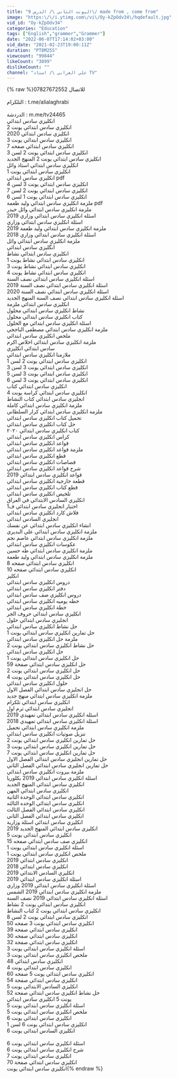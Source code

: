 ```yaml
---
title: "اليونت الثاني \/ الدرس 9\/ made from , come from"
image: "https:\/\/i.ytimg.com\/vi\/Oy-kZpOdv34\/hqdefault.jpg"
vid_id: "Oy-kZpOdv34"
categories: "Education"
tags: ["English","grammer","Grammer"]
date: "2022-06-07T17:14:02+03:00"
vid_date: "2021-02-23T19:00:11Z"
duration: "PT8M25S"
viewcount: "99844"
likeCount: "3899"
dislikeCount: ""
channel: "علي الغرابي \/ استاذ TV"
---
```

{% raw %}للاتصال 07827672552<br /><br />التلكرام : t.me/alialaghrabi <br /><br />الدردشة : m.me/tv24465 <br />انكليزي سادس ابتدائي<br />انكليزي سادس ابتدائي يونت 2<br />انكليزي سادس ابتدائي 2020<br />انكليزي سادس ابتدائي يونت 3<br />انكليزي سادس ابتدائي صفحه 7<br />انكليزي سادس ابتدائي يونت 2 لسن 3<br />انكليزي سادس ابتدائي يونت 2 المنهج الجديد<br />انكليزي سادس ابتدائي استاذ وائل<br />انكليزي سادس ابتدائي يونت 1<br />انكليزي سادس ابتدائي pdf<br />انكليزي سادس ابتدائي يونت 3 لسن 4<br />انكليزي سادس ابتدائي يونت 2 لسن 7<br />انكليزي سادس ابتدائي يونت 1 لسن 6<br />ملزمة انكليزي سادس ابتدائي وليد طعمة pdf<br />ملزمة انكليزي سادس ابتدائي وائل حيدر<br />اسئلة انكليزي سادس ابتدائي وزاري 2019<br />اسئلة انكليزي سادس ابتدائي وزاري<br />ملزمة انكليزي سادس ابتدائي وليد طعمة 2019<br />اسئلة انكليزي سادس ابتدائي وزاري 2018<br />ملزمة انكليزي سادس ابتدائي وائل<br />انگليزي سادس ابتدائي<br />انكليزي سادس ابتدائي نشاط<br />انكليزي سادس ابتدائي نشاط يونت 1<br />انكليزي سادس ابتدائي نشاط يونت 3<br />انكليزي سادس ابتدائي نشاط يونت 4<br />اسئلة انكليزي سادس ابتدائي نصف السنة<br />اسئلة انكليزي سادس ابتدائي نصف السنة 2019<br />اسئلة انكليزي سادس ابتدائي نصف السنة 2020<br />اسئلة انكليزي سادس ابتدائي نصف السنة المنهج الجديد<br />انكليزي سادس ابتدائي ملزمة<br />نشاط انكليزي سادس ابتدائي محلول<br />كتاب انكليزي سادس ابتدائي محلول<br />اسئلة انكليزي سادس ابتدائي مع الحلول<br />ملزمة انكليزي سادس ابتدائي مصطفى الباججي<br />ملخص انكليزي سادس ابتدائي<br />ملزمة انكليزي سادس ابتدائي اخلاص اكرم<br />سادس ابتدائي انكليزي<br />ملازمنا انكليزي سادس ابتدائي<br />انكليزي سادس ابتدائي يونت 2 لسن 1<br />انكليزي سادس ابتدائي يونت 3 لسن 3<br />انكليزي سادس ابتدائي يونت 3 لسن 5<br />انكليزي سادس ابتدائي يونت 3 لسن 6<br />انكليزي سادس ابتدائي كتاب<br />انكليزي سادس ابتدائي كراسة يونت 4<br />انجليزي سادس ابتدائي كتاب النشاط<br />ملزمة انكليزي سادس ابتدائي كاملة<br />ملزمة انكليزي سادس ابتدائي كرار السلطاني<br />تحميل كتاب انكليزي سادس ابتدائي<br />حل كتاب انكليزي سادس ابتدائي<br />كتاب انكليزي سادس ابتدائي ٢٠٢٠<br />كراس انكليزي سادس ابتدائي<br />قواعد انكليزي سادس ابتدائي<br />ملزمة قواعد انكليزي سادس ابتدائي<br />قطع انكليزي سادس ابتدائي<br />قصاصات انكليزي سادس ابتدائي<br />شرح قواعد انكليزي سادس ابتدائي<br />قواعد انكليزي سادس ابتدائي 2019<br />قطعة خارجية انكليزي سادس ابتدائي<br />قطع كتاب انكليزي سادس ابتدائي<br />تلخيص انكليزي سادس ابتدائي<br />انكليزي السادس الابتدائي في العراق<br />اختبار انجليزي سادس ابتدائي ف1<br />فلاش كارد انكليزي سادس ابتدائي<br />انجليزي السادس ابتدائي<br />انشاء انكليزي سادس ابتدائي عن نفسك<br />ملزمة انكليزي سادس ابتدائي علي البديري<br />ملزمة انكليزي سادس ابتدائي عاصم نجم<br />عكوسات انكليزي سادس ابتدائي<br />ملزمة انكليزي سادس ابتدائي طه حسين<br />ملزمة انكليزي سادس ابتدائي وليد طعمة<br />انكليزي سادس ابتدائي صفحه 8<br />انكليزي سادس ابتدائي صفحه 10<br />انكليز<br />دروس انكليزي سادس ابتدائي<br />دفتر انكليزي سادس ابتدائي<br />دروس انكليزي صف سادس ابتدائي<br />خطه يوميه انكليزي سادس ابتدائي<br />خطة انكليزي سادس ابتدائي<br />انكليزي سادس ابتدائي حروف الجر<br />انجليزي سادس ابتدائي حلول<br />حل نشاط انكليزي سادس ابتدائي<br />حل تمارين انكليزي سادس ابتدائي يونت 1<br />ملزمة حل انكليزي سادس ابتدائي<br />حل نشاط انكليزي سادس ابتدائي يونت 2<br />حل انكليزي سادس ابتدائي<br />حل انكليزي سادس ابتدائي يونت 1<br />حل انكليزي سادس ابتدائي صفحة 59<br />حل انكليزي سادس ابتدائي يونت 2<br />حل انكليزي سادس ابتدائي يونت 4<br />حلول انكليزي سادس ابتدائي<br />حل انجليزي سادس ابتدائي الفصل الاول<br />ملزمة انكليزي سادس ابتدائي منهج جديد<br />انكليزي سادس ابتدائي تلكرام<br />انجليزي سادس ابتدائي ترم اول<br />اسئلة انكليزي سادس ابتدائي تمهيدي 2019<br />اسئلة انكليزي سادس ابتدائي تمهيدي 2018<br />ملزمة انكليزي سادس ابتدائي تحميل<br />تنزيل صوتيات انكليزي سادس ابتدائي<br />حل تمارين انكليزي سادس ابتدائي يونت 2<br />حل تمارين انكليزي سادس ابتدائي يونت 3<br />حل تمارين انكليزي سادس ابتدائي يونت 7<br />حل تمارين انجليزي سادس ابتدائي الفصل الاول<br />حل تمارين انجليزي سادس ابتدائي الفصل الثاني<br />ملزمة بيروت انكليزي سادس ابتدائي<br />اسئلة انكليزي سادس ابتدائي 2019 بكلوريا<br />انكليزي سادس ابتدائي المنهج الجديد<br />انكليزي سادس ابتدائي المهن<br />انكليزي سادس ابتدائي الوحدة الثانية<br />انكليزي سادس ابتدائي الوحده الثالثه<br />انكليزي سادس ابتدائي الفصل الثالث<br />انكليزي سادس ابتدائي الفصل الثاني<br />انكليزي سادس ابتدائي اسئلة وزارية<br />انكليزي سادس ابتدائي المنهج الجديد 2019<br />انكليزي سادس ابتدائي يونت 5<br />انكليزي صف سادس ابتدائي صفحه 15<br />اسئلة انكليزي سادس ابتدائي يونت 1<br />ملخص انكليزي سادس ابتدائي يونت 1<br />انكليزي سادس ابتدائي 2019<br />انكليزي سادس ابتدائي 2018<br />انكليزي السادس الابتدائي 2019<br />اسئلة انكليزي سادس ابتدائي 2019<br />اسئلة انكليزي سادس ابتدائي 2019 وزاري<br />ملزمة انكليزي سادس ابتدائي 2019 الشمس<br />اسئلة انكليزي سادس ابتدائي 2019 نصف السنة<br />انكليزي سادس ابتدائي يونت 2 نشاط<br />انكليزي سادس ابتدائي يونت 2 كتاب النشاط<br />انكليزي سادس ابتدائي يونت 2 لسن 8<br />انكليزي سادس ابتدائي يونت 3 صفحه 50<br />انكليزي سادس ابتدائي صفحة 39<br />انكليزي سادس ابتدائي صفحه 30<br />انكليزي سادس ابتدائي صفحة 32<br />اسئلة انكليزي سادس ابتدائي يونت 3<br />ملخص انكليزي سادس ابتدائي يونت 3<br />انكليزي سادس ابتدائي 48<br />انكليزي سادس ابتدائي يونت 4<br />انكليزي سادس ابتدائي يونت 5 صفحه 60<br />انكليزي سادس ابتدائي صفحة 54<br />انكليزي السادس الابتدائي يونت 5<br />حل نشاط انكليزي سادس ابتدائي صفحة 52<br />يونت 5 انكليزي سادس ابتدائي<br />اسئلة انكليزي سادس ابتدائي يونت 5<br />ملخص انكليزي سادس ابتدائي يونت 5<br />انكليزي سادس ابتدائي يونت 6<br />انكليزي سادس ابتدائي يونت 6 لسن 1<br />انكليزي السادس ابتدائي يونت 6<br /><br />اسئلة انكليزي سادس ابتدائي يونت 6<br />شرح انكليزي سادس ابتدائي يونت 6<br />انكليزي سادس ابتدائي يونت 7<br />انكليزي سادس ابتدائي صفحة 70<br />انكليزي سادس ابتدائي يونت{% endraw %}
